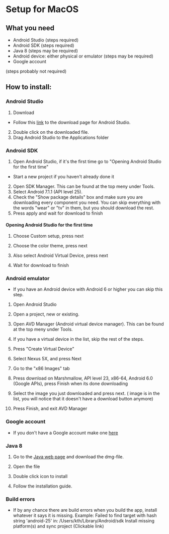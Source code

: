 # Setup for MacOS


## What you need

- Android Studio
 (steps required)
- Android SDK
 (steps required)
- Java 8
 (steps may be required)
- Android device: either physical or emulator (steps may be required)
- Google account

 (steps probably not required)

## How to install:

### Android Studio
1. Download
  * Follow this [link](https://developer.android.com/studio/index.html) to the download page for Android Studio.
  
2. Double click on the downloaded file.
3. Drag Android Studio to the Applications folder


### Android SDK
1. Open Android Studio, if it's the first time go to "Opening Android Studio for the first time"
* Start a new project if you haven't already done it
2. Open SDK Manager. This can be found at the top meny under Tools. 
3. Select Android 7.1.1 (API level 25).
4. Check the "Show package details" box and make sure you are downloading every component you need. You can skip everything with the words "wear" or "tv" in them, but you should download the rest.
5. Press apply and wait for download to finish


#### Opening Android Studio for the first time

1. Choose Custom setup, press next

2. Choose the color theme, press next

3. Also select Android Virtual Device, press next

4. Wait for download to finish


### Android emulator
* If you have an Android device with Android 6 or higher you can skip this step.

1. Open Android Studio

2. Open a project, new or existing.

3. Open AVD Manager (Android virtual device manager). This can be found at the top meny under Tools. 

4. If you have a virtual device in the list, skip the rest of the steps.

5. Press "Create Virtual Device"

6. Select Nexus 5X, and press Next

7. Go to the "x86 Images" tab

8. Press download on  Marshmallow, API level 23, x86-64, Android 6.0 (Google APIs), press Finish when its done downloading

9. Select the image you just downloaded and press next. ( image is in the list, you will notice that it doesn't have a download button anymore)

10. Press Finish, and exit AVD Manager

### Google account
* If you don't have a Google account make one [here](https://accounts.google.com/SignUp)

### Java 8

1. Go to the [Java web page](https://java.com/en/download/mac_download.jsp) and download the dmg-file.

2. Open the file

3. Double click icon to install

4. Follow the installation guide.

### Build errors
* If by any chance there are build errors when you build the app, install whatever it says it is missing. 
Example: 
Failed to find target with hash string 'android-25' in: /Users/kth/Library/Android/sdk
Install missing platform(s) and sync project (Clickable link)
